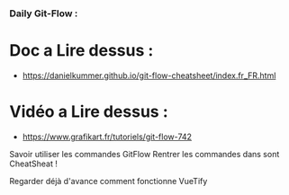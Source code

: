 ### Daily Git-Flow :

# Doc a Lire dessus :
- https://danielkummer.github.io/git-flow-cheatsheet/index.fr_FR.html

# Vidéo a Lire dessus :
- https://www.grafikart.fr/tutoriels/git-flow-742

Savoir utiliser les commandes GitFlow
Rentrer les commandes dans sont CheatSheat !

Regarder déjà d'avance comment fonctionne VueTify